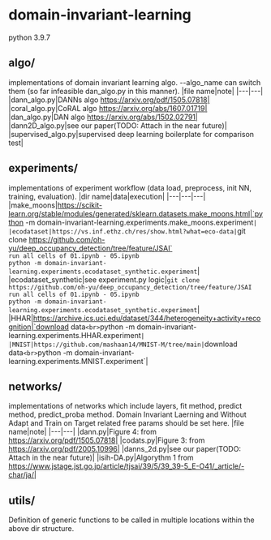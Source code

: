 # domain-invariant-learning
python 3.9.7
## algo/
implementations of domain invariant learning algo.
--algo_name can switch them (so far infeasible dan_algo.py in this manner).
|file name|note|
|---|---|
|dann_algo.py|DANNs algo https://arxiv.org/pdf/1505.07818|
|coral_algo.py|CoRAL algo https://arxiv.org/abs/1607.01719|
|dan_algo.py|DAN algo https://arxiv.org/abs/1502.02791|
|dann2D_algo.py|see our paper(TODO: Attach in the near future)|
|supervised_algo.py|supervised deep learning boilerplate for comparison test|

## experiments/
implementations of experiment workflow (data load, preprocess, init NN, training, evaluation).
|dir name|data|execution|
|---|---|---|
|make_moons|https://scikit-learn.org/stable/modules/generated/sklearn.datasets.make_moons.html|`python -m domain-invariant-learning.experiments.make_moons.experiment`|
|ecodataset|https://vs.inf.ethz.ch/res/show.html?what=eco-data|`git clone https://github.com/oh-yu/deep_occupancy_detection/tree/feature/JSAI`<br>`run all cells of 01.ipynb - 05.ipynb`<br>`python -m domain-invariant-learning.experiments.ecodataset_synthetic.experiment`|
|ecodataset_synthetic|see experiment.py logic|`git clone https://github.com/oh-yu/deep_occupancy_detection/tree/feature/JSAI`<br>`run all cells of 01.ipynb - 05.ipynb`<br>`python -m domain-invariant-learning.experiments.ecodataset_synthetic.experiment`|
|HHAR|https://archive.ics.uci.edu/dataset/344/heterogeneity+activity+recognition|`download data`<br>`python -m domain-invariant-learning.experiments.HHAR.experiment`|
|MNIST|https://github.com/mashaan14/MNIST-M/tree/main|`download data`<br>`python -m domain-invariant-learning.experiments.MNIST.experiment`|

## networks/
implementations of networks which include layers, fit method, predict method, predict_proba method.
Domain Invariant Laerning and Without Adapt and Train on Target related free params should be set here.
|file name|note|
|---|---|
|dann.py|Figure 4: from https://arxiv.org/pdf/1505.07818|
|codats.py|Figure 3: from https://arxiv.org/pdf/2005.10996|
|danns_2d.py|see our paper(TODO: Attach in the near future)|
|isih-DA.py|Algorythm 1 from https://www.jstage.jst.go.jp/article/tjsai/39/5/39_39-5_E-O41/_article/-char/ja/|

## utils/
Definition of generic functions to be called in multiple locations within the above dir structure.



  







